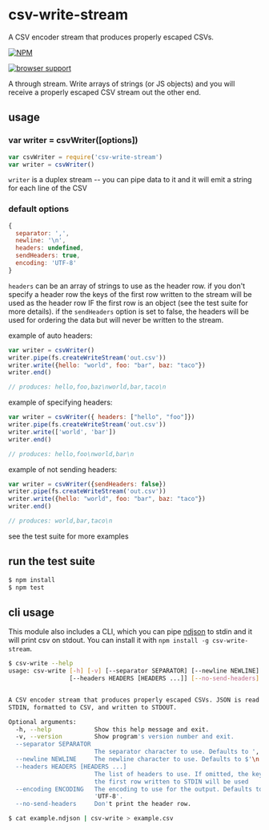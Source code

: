 # csv-write-stream

A CSV encoder stream that produces properly escaped CSVs.

[![NPM](https://nodei.co/npm/csv-write-stream.png)](https://nodei.co/npm/csv-write-stream/)

[![browser support](http://ci.testling.com/maxogden/csv-write-stream.png)](http://ci.testling.com/maxogden/csv-write-stream)

A through stream. Write arrays of strings (or JS objects) and you will receive a properly escaped CSV stream out the other end.

## usage

### var writer = csvWriter([options])

```javascript
var csvWriter = require('csv-write-stream')
var writer = csvWriter()
```

`writer` is a duplex stream -- you can pipe data to it and it will emit a string for each line of the CSV

### default options

```javascript
{
  separator: ',',
  newline: '\n',
  headers: undefined,
  sendHeaders: true,
  encoding: 'UTF-8'
}
```

`headers` can be an array of strings to use as the header row. if you don't specify a header row the keys of the first row written to the stream will be used as the header row IF the first row is an object (see the test suite for more details). if the `sendHeaders` option is set to false, the headers will be used for ordering the data but will never be written to the stream.

example of auto headers:

```javascript
var writer = csvWriter()
writer.pipe(fs.createWriteStream('out.csv'))
writer.write({hello: "world", foo: "bar", baz: "taco"})
writer.end()

// produces: hello,foo,baz\nworld,bar,taco\n
```

example of specifying headers:

```javascript
var writer = csvWriter({ headers: ["hello", "foo"]})
writer.pipe(fs.createWriteStream('out.csv'))
writer.write(['world', 'bar'])
writer.end()

// produces: hello,foo\nworld,bar\n
```

example of not sending headers:

```javascript
var writer = csvWriter({sendHeaders: false})
writer.pipe(fs.createWriteStream('out.csv'))
writer.write({hello: "world", foo: "bar", baz: "taco"})
writer.end()

// produces: world,bar,taco\n
```

see the test suite for more examples

## run the test suite

```bash
$ npm install
$ npm test
```

## cli usage

This module also includes a CLI, which you can pipe [ndjson](http://ndjson.org) to stdin and it will print csv on stdout. You can install it with `npm install -g csv-write-stream`.

```bash
$ csv-write --help
usage: csv-write [-h] [-v] [--separator SEPARATOR] [--newline NEWLINE]
                 [--headers HEADERS [HEADERS ...]] [--no-send-headers]


A CSV encoder stream that produces properly escaped CSVs. JSON is read from
STDIN, formatted to CSV, and written to STDOUT.

Optional arguments:
  -h, --help            Show this help message and exit.
  -v, --version         Show program's version number and exit.
  --separator SEPARATOR
                        The separator character to use. Defaults to ','.
  --newline NEWLINE     The newline character to use. Defaults to $'\n'.
  --headers HEADERS [HEADERS ...]
                        The list of headers to use. If omitted, the keys of
                        the first row written to STDIN will be used
  --encoding ENCODING   The encoding to use for the output. Defaults to
                        'UTF-8'.
  --no-send-headers     Don't print the header row.
```

```bash
$ cat example.ndjson | csv-write > example.csv
```
